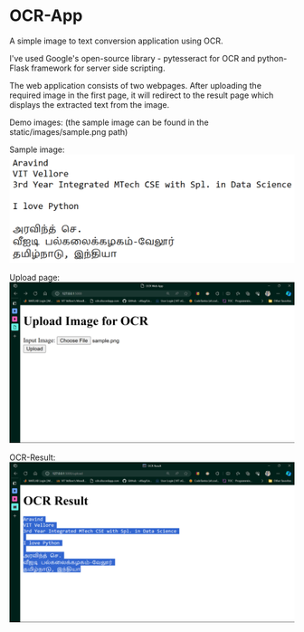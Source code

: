 # OCR-App
A simple image to text conversion application using OCR.

I've used Google's open-source library - pytesseract for OCR and python-Flask framework for server side scripting.

The web application consists of two webpages.
After uploading the required image in the first page,
it will redirect to the result page which displays the extracted text from the image.

Demo images: (the sample image can be found in the static/images/sample.png path)

Sample image:
![sample_image](https://github.com/arvnd147/OCR-App/blob/main/static/images/sample.png)

Upload page:
![Upload image](https://github.com/arvnd147/OCR-App/blob/main/Images/img1.png)

OCR-Result:
![OCR_Result](https://github.com/arvnd147/OCR-App/blob/main/Images/img2.png)
